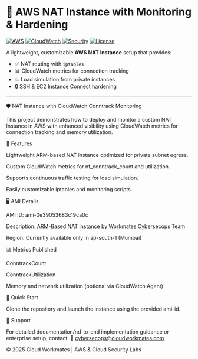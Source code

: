 # 🚀 AWS NAT Instance with Monitoring & Hardening

[![AWS](https://img.shields.io/badge/AWS-NAT%20Instance-orange?logo=amazonaws)](https://aws.amazon.com/vpc/)
[![CloudWatch](https://img.shields.io/badge/Monitoring-CloudWatch-blue?logo=amazoncloudwatch)](https://aws.amazon.com/cloudwatch/)
[![Security](https://img.shields.io/badge/Security-Hardened-green?logo=shield)](#)
[![License](https://img.shields.io/badge/License-MIT-lightgrey)](LICENSE)

A lightweight, customizable **AWS NAT Instance** setup that provides:
- ✅ NAT routing with `iptables`
- 📊 CloudWatch metrics for connection tracking
- 💥 Load simulation from private instances
- 🔒 SSH & EC2 Instance Connect hardening

---
🛡️ NAT Instance with CloudWatch Conntrack Monitoring

This project demonstrates how to deploy and monitor a custom NAT Instance in AWS with enhanced visibility using CloudWatch metrics for connection tracking and memory utilization.

🚀 Features

Lightweight ARM-based NAT instance optimized for private subnet egress.

Custom CloudWatch metrics for nf_conntrack_count and utilization.

Supports continuous traffic testing for load simulation.

Easily customizable iptables and monitoring scripts.

🖥️ AMI Details

AMI ID: ami-0e39053683c19ca0c

Description: ARM-Based NAT instance by Workmates Cybersecops Team

Region: Currently available only in ap-south-1 (Mumbai)

📊 Metrics Published

ConntrackCount

ConntrackUtilization

Memory and network utilization (optional via CloudWatch Agent)

🔧 Quick Start

Clone the repository and launch the instance using the provided ami-id.

📩 Support

For detailed documentation/nd-to-end implementation guidance or enterprise setup, contact:
📧 cybersecops@cloudworkmates.com

© 2025 Cloud Workmates | AWS & Cloud Security Labs

